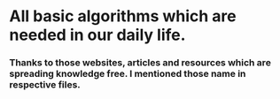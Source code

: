 # All basic algorithms which are needed in our daily life.

### Thanks to those websites, articles and resources which are spreading knowledge free. I mentioned those name in respective files.